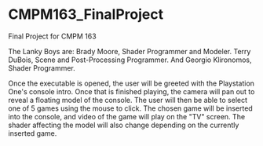 # CMPM163_FinalProject
Final Project for CMPM 163

The Lanky Boys are: Brady Moore, Shader Programmer and Modeler. Terry DuBois, Scene and Post-Processing Programmer. And Georgio Klironomos, Shader Programmer.

Once the executable is opened, the user will be greeted with the Playstation One's console intro. Once that is finished playing, the camera will pan out to reveal a floating model of the console.
The user will then be able to select one of 5 games using the mouse to click. The chosen game will be inserted into the console, and video of the game will play on the "TV" screen.
The shader affecting the model will also change depending on the currently inserted game.
